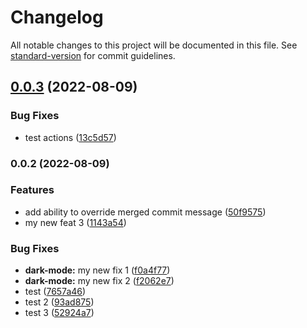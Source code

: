 # Changelog

All notable changes to this project will be documented in this file. See [standard-version](https://github.com/conventional-changelog/standard-version) for commit guidelines.

## [0.0.3](https://github.com/qwert2001qwert-alex/angular-packages/compare/v0.0.2...v0.0.3) (2022-08-09)


### Bug Fixes

* test actions ([13c5d57](https://github.com/qwert2001qwert-alex/angular-packages/commit/13c5d576994b24c6eab4e8ee1846083acb45c957))

### 0.0.2 (2022-08-09)


### Features

* add ability to override merged commit message ([50f9575](https://github.com/qwert2001qwert-alex/angular-packages/commit/50f9575cf0110b096cbcfde5276f409865dc90cc))
* my new feat 3 ([1143a54](https://github.com/qwert2001qwert-alex/angular-packages/commit/1143a54d38ccacf897279810ec92975dd37c661a))


### Bug Fixes

* **dark-mode:** my new fix 1 ([f0a4f77](https://github.com/qwert2001qwert-alex/angular-packages/commit/f0a4f77582f5bfffb83383ae7786cb489d5b8dc8))
* **dark-mode:** my new fix 2 ([f2062e7](https://github.com/qwert2001qwert-alex/angular-packages/commit/f2062e735098dfdfe48da9b9511d9fba049cc47c))
* test ([7657a46](https://github.com/qwert2001qwert-alex/angular-packages/commit/7657a46760a71a0338fbeb4b018ab14f91ab46af))
* test 2 ([93ad875](https://github.com/qwert2001qwert-alex/angular-packages/commit/93ad875d197ab14a024aed9b93a1c81ca60eabc5))
* test 3 ([52924a7](https://github.com/qwert2001qwert-alex/angular-packages/commit/52924a77175e4a98a2f174eaa0e964eea6ad5ae9))
